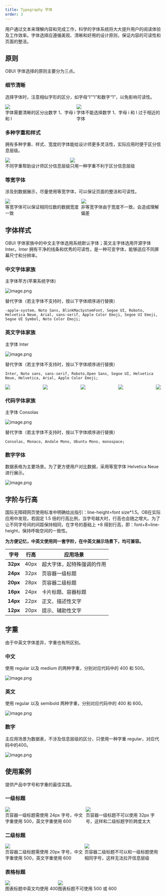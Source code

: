 ```yaml
---
title: Typography 字体
order: 3
---
```


用户通过文本来理解内容和完成工作，科学的字体系统将大大提升用户的阅读体验及工作效率。字体选择应遵循美观、清晰和好用的设计原则，保证内容的可读性和页面的整洁。

## 原则

OBUI 字体选择的原则主要分为三点。

### 细节清晰

选择字体时，注意相似字形的区分，如字母“I”“l”和数字“1”，以免影响可读性。

<div style="display: flex">
  <div>
    <img src="https://mdn.alipayobjects.com/oceanbase_design/afts/img/TuH5SJIWFR8AAAAAAAAAAAAADv3-AQBr/original" />
    <div class="image-description">字体需要清晰的区分出数字 1、字母 i 和 l</div>
  </div>
  <div>
    <img src="https://mdn.alipayobjects.com/oceanbase_design/afts/img/aQMRRLiM60AAAAAAAAAAAAAADv3-AQBr/original" />
    <div class="image-description">字体不能选择数字 1、字母 i 和 l 过于相近的字体</div>
  </div>
</div>

### 多种字重和样式

拥有多种字重、样式、宽度的字体能给设计师更多灵活性，实际应用时便于区分信息层级。

<div style="display: flex">
  <div>
    <img src="https://mdn.alipayobjects.com/oceanbase_design/afts/img/nhdBQp6uk5UAAAAAAAAAAAAADv3-AQBr/original" />
    <div class="image-description">不同字重帮助设计师区分信息层级</div>
  </div>
  <div>
    <img src="https://mdn.alipayobjects.com/oceanbase_design/afts/img/-wKESKe1oDIAAAAAAAAAAAAADv3-AQBr/original" />
    <div class="image-description">只用一种字重不利于区分信息层级</div>
  </div>
</div>

### 等宽字体

涉及到数据展示，尽量使用等宽字体，可以保证页面的整洁和可读性。

<div style="display: flex">
  <div>
    <img src="https://mdn.alipayobjects.com/oceanbase_design/afts/img/77uUQpRYq7AAAAAAAAAAAAAADv3-AQBr/original" />
    <div class="image-description">等宽字体可以保证相同位数的数据宽度一致</div>
  </div>
  <div>
    <img src="https://mdn.alipayobjects.com/oceanbase_design/afts/img/27lEQqKoI6oAAAAAAAAAAAAADv3-AQBr/original" />
    <div class="image-description">非等宽字体由于宽度不一致，会造成理解偏差</div>
  </div>
</div>

## 字体样式

OBUI 字体家族中的中文主字体选用系统默认字体；英文主字体选用开源字体 Inter。Inter 拥有干净的线条和优秀的可读性，是一种可变字体，能够适应不同屏幕尺寸和分辨率。

### 中文字体家族

主字体苹方(苹果系统字体)

![image.png](https://mdn.alipayobjects.com/oceanbase_design/afts/img/ED-FSbpA5-8AAAAAAAAAAAAADv3-AQBr/original)

替代字体（若主字体不支持时，按以下字体顺序进行替换）

    -apple-system, Noto Sans, BlinkMacSystemFont, Segoe UI, Roboto, Helvetica Neue, Arial, sans-serif, Apple Color Emoji, Segoe UI Emoji, Segoe UI Symbol, Noto Color Emoji;

### 英文字体家族

主字体 Inter

![image.png](https://mdn.alipayobjects.com/oceanbase_design/afts/img/Nv0eS7ayZM8AAAAAAAAAAAAADv3-AQBr/original)

替代字体（若主字体不支持时，按以下字体顺序进行替换）

    Inter, Noto sans, sans-serif, Roboto,Open Sans, Segoe UI, Helvetica Neue, Helvetica, Arial, Apple Color Emoji;

<div style="display: flex; justify-content: space-between">
  <div>
    <img src="https://mdn.alipayobjects.com/oceanbase_design/afts/img/WruIQoYSmOcAAAAAAAAAAAAADv3-AQBr/original" />
  </div>
  <div>
    <img src="https://mdn.alipayobjects.com/oceanbase_design/afts/img/Gb9ATZKXBnUAAAAAAAAAAAAADv3-AQBr/original" />
  </div>
  <div>
    <img src="https://mdn.alipayobjects.com/oceanbase_design/afts/img/iPW7S6n6SicAAAAAAAAAAAAADv3-AQBr/original" />
  </div>
  <div>
    <img src="https://mdn.alipayobjects.com/oceanbase_design/afts/img/rnPDSp3pn2sAAAAAAAAAAAAADv3-AQBr/original" />
  </div>
  <div>
    <img src="https://mdn.alipayobjects.com/oceanbase_design/afts/img/9vtmQrFH9gEAAAAAAAAAAAAADv3-AQBr/original" />
  </div>
</div>

### 代码字体家族

主字体 Consolas

![image.png](https://mdn.alipayobjects.com/oceanbase_design/afts/img/ug8JQL9l8s8AAAAAAAAAAAAADv3-AQBr/original)

替代字体（若主字体不支持时，按以下字体顺序进行替换）

    Consolas, Monaco, Andale Mono, Ubuntu Mono, monospace;

### 数字字体

数据表格为主要场景。为了更方便用户对比数据，采用等宽字体 Helvetica Neue 进行展示。

![image.png](https://mdn.alipayobjects.com/oceanbase_design/afts/img/J_Q4SYrqk3kAAAAAAAAAAAAADv3-AQBr/original)

## 字阶与行高

国际无障碍网页使用标准中明确给出指引：line-height=font size\*1.5。OB在实际应用中发现，若固定 1.5 倍的行高比例，当字号越大时，行高也会随之增大。为了让不同字号间的间距保持相同，在字号的基础上 +8 得到行高，即：font+8=line-height，保持呼吸空间的一致性。

**为方便记忆，中英文使用同一套字阶，在中英文展示场景下，均可兼容。**

| 字号     | 行高 | 应用场景                   |
| -------- | ---- | -------------------------- |
| **32px** | 40px | 超大字体，起特殊强调的作用 |
| **24px** | 32px | 页容器一级标题             |
| **20px** | 28px | 页容器二级标题             |
| **16px** | 24px | 卡片标题、容器标题         |
| **14px** | 22px | 正文、描述性文字           |
| **12px** | 20px | 提示、辅助性文字           |

## 字重

由于中英文字体差异，字重也有所区别。

### 中文

使用 regular 以及 medium 的两种字重，分别对应代码中的 400 和 500。

![image.png](https://mdn.alipayobjects.com/oceanbase_design/afts/img/y4ZVT5bljk4AAAAAAAAAAAAADv3-AQBr/original)

### 英文

使用 regular 以及 semibold 两种字重，分别对应代码中的 400 和 600。

![image.png](https://mdn.alipayobjects.com/oceanbase_design/afts/img/mF9SQbdAMdkAAAAAAAAAAAAADv3-AQBr/original)

### 数字

主应用场景为数据表，不涉及信息层级的区分，只使用一种字重 regular，对应代码中的400。

![image.png](https://mdn.alipayobjects.com/oceanbase_design/afts/img/iGOOQYSwfo8AAAAAAAAAAAAADv3-AQBr/original)

## 使用案例

提供产品中字号和字重的最佳实践。

### 一级标题

<div style="display: flex">
  <div>
    <img src="https://mdn.alipayobjects.com/oceanbase_design/afts/img/7lzBRpvAackAAAAAAAAAAAAADv3-AQBr/original" />
    <div class="image-description">页容器一级标题需使用 24px 字号，中文字重使用 500，英文字重使用 600</div>
  </div>
  <div>
    <img src="https://mdn.alipayobjects.com/oceanbase_design/afts/img/LsLIQ4YiJwIAAAAAAAAAAAAADv3-AQBr/original" />
    <div class="image-description">页容器一级标题不可以使用 32px 字号，这样和二级标题字阶跨度太大</div>
  </div>
</div>

### 二级标题

<div style="display: flex">
  <div>
    <img src="https://mdn.alipayobjects.com/oceanbase_design/afts/img/pIMRTJ3XFDMAAAAAAAAAAAAADv3-AQBr/original" />
    <div class="image-description">页容器二级标题需使用 20px 字号，中文字重使用 500，英文字重使用 600</div>
  </div>
  <div>
    <img src="https://mdn.alipayobjects.com/oceanbase_design/afts/img/qa3bTI-i3vYAAAAAAAAAAAAADv3-AQBr/original" />
    <div class="image-description">页容器二级标题不可以和一级标题使用相同字号，这样无法拉开信息层级</div>
  </div>
</div>

### 表格标题

<div style="display: flex">
  <div>
    <img src="https://mdn.alipayobjects.com/oceanbase_design/afts/img/6sBCTrts6GYAAAAAAAAAAAAADv3-AQBr/original" />
    <div class="image-description">图表标题中英文均使用 400</div>
  </div>
  <div>
    <img src="https://mdn.alipayobjects.com/oceanbase_design/afts/img/TIsiSIQkGxgAAAAAAAAAAAAADv3-AQBr/original" />
    <div class="image-description">图表标题不可使用 500 或 600</div>
  </div>
</div>
